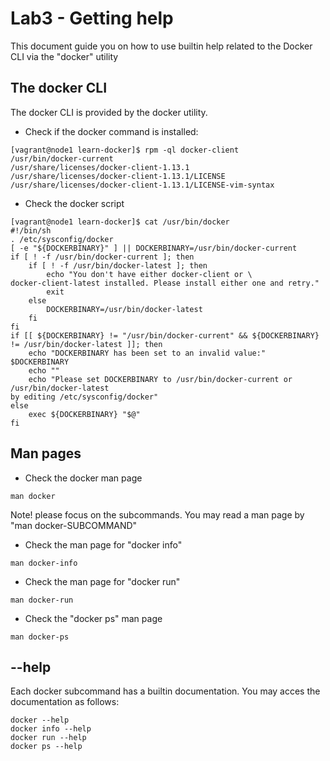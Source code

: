 # Lab3 - Getting help
This document guide you on how to use builtin help related to the Docker CLI via the "docker" utility

## The docker CLI
The docker CLI is provided by the docker utility.
- Check if the docker command is installed:

```
[vagrant@node1 learn-docker]$ rpm -ql docker-client
/usr/bin/docker-current
/usr/share/licenses/docker-client-1.13.1
/usr/share/licenses/docker-client-1.13.1/LICENSE
/usr/share/licenses/docker-client-1.13.1/LICENSE-vim-syntax
```

- Check the docker script

```
[vagrant@node1 learn-docker]$ cat /usr/bin/docker
#!/bin/sh
. /etc/sysconfig/docker
[ -e "${DOCKERBINARY}" ] || DOCKERBINARY=/usr/bin/docker-current
if [ ! -f /usr/bin/docker-current ]; then
    if [ ! -f /usr/bin/docker-latest ]; then
        echo "You don't have either docker-client or \
docker-client-latest installed. Please install either one and retry."
        exit
    else
        DOCKERBINARY=/usr/bin/docker-latest
    fi
fi
if [[ ${DOCKERBINARY} != "/usr/bin/docker-current" && ${DOCKERBINARY} != /usr/bin/docker-latest ]]; then
    echo "DOCKERBINARY has been set to an invalid value:" $DOCKERBINARY
    echo ""
    echo "Please set DOCKERBINARY to /usr/bin/docker-current or /usr/bin/docker-latest
by editing /etc/sysconfig/docker"
else
    exec ${DOCKERBINARY} "$@"
fi
```

## Man pages
- Check the docker man page

```
man docker
```

Note! please focus on the subcommands. You may read a man page by "man docker-SUBCOMMAND"

- Check the man page for "docker info"

```
man docker-info
```

- Check the man page for "docker run"

``` 
man docker-run
``` 

- Check the "docker ps" man page

```
man docker-ps
```


## --help
Each docker subcommand has a builtin documentation. You may acces the documentation as follows:

```
docker --help
docker info --help
docker run --help
docker ps --help
```
